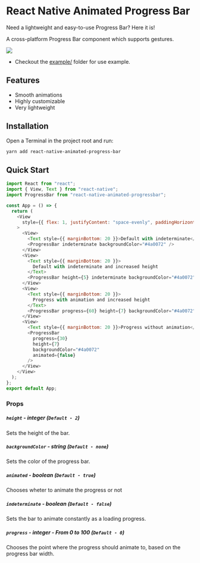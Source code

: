 # React Native Animated Progress Bar

Need a lightweight and easy-to-use Progress Bar? Here it is!

A cross-platform Progress Bar component which supports gestures.

![](example.gif)

- Checkout the [example/](https://github.com/kcotias/react-native-animated-progress-bar/tree/master/examples) folder for use example.

## Features

- Smooth animations
- Highly customizable
- Very lightweight

## Installation

Open a Terminal in the project root and run:

```sh
yarn add react-native-animated-progress-bar
```

## Quick Start

```js
import React from "react";
import { View, Text } from "react-native";
import ProgressBar from "react-native-animated-progressbar";

const App = () => {
  return (
    <View
      style={{ flex: 1, justifyContent: "space-evenly", paddingHorizontal: 16 }}
    >
      <View>
        <Text style={{ marginBottom: 20 }}>Default with indeterminate</Text>
        <ProgressBar indeterminate backgroundColor="#4a0072" />
      </View>
      <View>
        <Text style={{ marginBottom: 20 }}>
          Default with indeterminate and increased height
        </Text>
        <ProgressBar height={5} indeterminate backgroundColor="#4a0072" />
      </View>
      <View>
        <Text style={{ marginBottom: 20 }}>
          Progress with animation and increased height
        </Text>
        <ProgressBar progress={60} height={7} backgroundColor="#4a0072" />
      </View>
      <View>
        <Text style={{ marginBottom: 20 }}>Progress without animation</Text>
        <ProgressBar
          progress={30}
          height={7}
          backgroundColor="#4a0072"
          animated={false}
        />
      </View>
    </View>
  );
};
export default App;
```

### Props

##### `height` - integer (`Default - 2`)

Sets the height of the bar.

##### `backgroundColor` - string (`Default - none`)

Sets the color of the progress bar.

##### `animated` - boolean (`Default - true`)

Chooses wheter to animate the progress or not

##### `indeterminate` - boolean (`Default - false`)

Sets the bar to animate constantly as a loading progress.

##### `progress` - integer - From 0 to 100 (`Default - 0`)

Chooses the point where the progress should animate to, based on the progress bar width.
